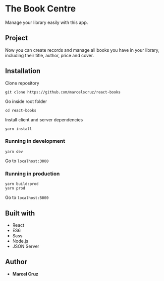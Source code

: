 # The Book Centre

Manage your library easily with this app.

## Project

Now you can create records and manage all books you have in your library, including their title, author, price and cover.

## Installation

Clone repository

```
git clone https://github.com/marcelscruz/react-books
```

Go inside root folder

```
cd react-books
```

Install client and server dependencies

```
yarn install
```

### Running in development

```
yarn dev
```

Go to `localhost:3000`

### Running in production

```
yarn build:prod
yarn prod
```

Go to `localhost:5000`

## Built with

- React
- ES6
- Sass
- Node.js
- JSON Server

## Author

- **Marcel Cruz**
